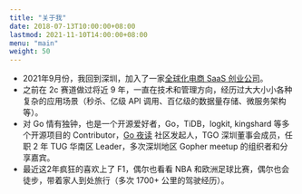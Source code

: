 ```yaml
---
title: "关于我"
date: 2018-07-13T10:00:00+08:00
lastmod: 2021-11-10T14:00:00+08:00
menu: "main"
weight: 50
---
```


- 2021年9月份，我回到深圳，加入了一家[全球化电商 SaaS 创业公司](https://maiyang.me/post/2021-09-13-new-journey/)。
- 之前在 2c 赛道做过将近 9 年，一直在技术和管理方向，经历过大大小小各种复杂的应用场景（秒杀、亿级 API 调用、百亿级的数据量存储、微服务架构等）。
- 对 Go 情有独钟，也是一个开源爱好者，Go，TiDB，logkit, kingshard 等多个开源项目的 Contributor，[Go 夜读](https://github.com/talkgo/night) 社区发起人，TGO 深圳董事会成员，任职 2 年 TUG 华南区 Leader，多次深圳地区 Gopher meetup 的组织者和分享嘉宾。
- 最近这2年疯狂的喜欢上了 F1，偶尔也看看 NBA 和欧洲足球比赛，偶尔也会徒步，带着家人到处旅行（多次 1700+ 公里的驾驶经历）。
